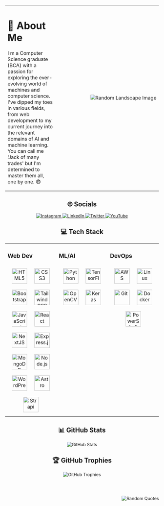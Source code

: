<table>
  <tr>
    <td width="33%">
      <h1>👋 About Me</h1>
      <p>
          I m a Computer Science graduate (BCA) with a passion for exploring the ever-evolving world of machines and computer science. I've dipped my toes in various fields, from web development to my current journey into the relevant domains of AI and machine learning. You can call me 'Jack of many trades' but I'm determined to master them all, one by one. 😎
      </p>
    </td>
    <td align="right">
      <img src="https://source.unsplash.com/700x400/?galaxies,sci-fi,futuristicHitech,technology" alt="Random Landscape Image">
    </td>
  </tr>
</table>

<h2 align="center">🌐 Socials</h2>
<p align="center">
  <a href="https://instagram.com/samyuiii">
    <img src="https://img.shields.io/badge/Instagram-%23E4405F.svg?logo=Instagram&logoColor=white" alt="Instagram">
  </a>
  <a href="https://linkedin.com/in/samyakdev">
    <img src="https://img.shields.io/badge/LinkedIn-%230077B5.svg?logo=linkedin&logoColor=white" alt="LinkedIn">
  </a>
  <a href="https://twitter.com/OGsamyak">
    <img src="https://img.shields.io/badge/Twitter-%231DA1F2.svg?logo=Twitter&logoColor=white" alt="Twitter">
  </a>
  <a href="https://youtube.com/@OGsamyak">
    <img src="https://img.shields.io/badge/YouTube-%23FF0000.svg?logo=YouTube&logoColor=white" alt="YouTube">
  </a>
</p>
<h2 align="center">💻 Tech Stack</h2>
<table><tr><td valign="top" width="33%">



### Web Dev  
<div align="center">  
<a href="https://en.wikipedia.org/wiki/HTML5" target="_blank"><img style="margin: 10px" src="https://profilinator.rishav.dev/skills-assets/html5-original-wordmark.svg" alt="HTML5" height="50" /></a>  
<a href="https://www.w3schools.com/css/" target="_blank"><img style="margin: 10px" src="https://profilinator.rishav.dev/skills-assets/css3-original-wordmark.svg" alt="CSS3" height="50" /></a>  
<a href="https://getbootstrap.com/docs/3.4/javascript/" target="_blank"><img style="margin: 10px" src="https://profilinator.rishav.dev/skills-assets/bootstrap-plain.svg" alt="Bootstrap" height="50" /></a>  
<a href="https://www.tailwindcss.com/" target="_blank"><img style="margin: 10px" src="https://profilinator.rishav.dev/skills-assets/tailwindcss.svg" alt="Tailwind CSS" height="50" /></a>  
<a href="https://www.javascript.com/" target="_blank"><img style="margin: 10px" src="https://profilinator.rishav.dev/skills-assets/javascript-original.svg" alt="JavaScript" height="50" /></a>  
<a href="https://reactjs.org/" target="_blank"><img style="margin: 10px" src="https://profilinator.rishav.dev/skills-assets/react-original-wordmark.svg" alt="React" height="50" /></a>  
<a href="https://nextjs.org/" target="_blank"><img style="margin: 10px" src="https://profilinator.rishav.dev/skills-assets/nextjs.png" alt="NextJS" height="50" /></a>  
<a href="https://expressjs.com/" target="_blank"><img style="margin: 10px" src="https://profilinator.rishav.dev/skills-assets/express-original-wordmark.svg" alt="Express.js" height="50" /></a>  
<a href="https://www.mongodb.com/" target="_blank"><img style="margin: 10px" src="https://profilinator.rishav.dev/skills-assets/mongodb-original-wordmark.svg" alt="MongoDB" height="50" /></a>  
<a href="https://nodejs.org/" target="_blank"><img style="margin: 10px" src="https://profilinator.rishav.dev/skills-assets/nodejs-original-wordmark.svg" alt="Node.js" height="50" /></a>  
<a href="https://wordpress.com/" target="_blank"><img style="margin: 10px" src="https://profilinator.rishav.dev/skills-assets/wordpress.png" alt="WordPress" height="50" /></a>  
<a href="https://www.astro.build/" target="_blank"><img style="margin: 10px" src="https://profilinator.rishav.dev/skills-assets/astro.svg" alt="Astro" height="50" /></a>  
<a href="https://www.strapi.io/" target="_blank"><img style="margin: 10px" src="https://profilinator.rishav.dev/skills-assets/strapi.svg" alt="Strapi" height="50" /></a>  
</div>

</td><td valign="top" width="33%">



### ML/AI  
<div align="center">  
<a href="https://www.python.org/" target="_blank"><img style="margin: 10px" src="https://profilinator.rishav.dev/skills-assets/python-original.svg" alt="Python" height="50" /></a>  
<a href="https://www.tensorflow.org/" target="_blank"><img style="margin: 10px" src="https://profilinator.rishav.dev/skills-assets/tensorflow-icon.svg" alt="TensorFlow" height="50" /></a>  
<a href="https://opencv.org/" target="_blank"><img style="margin: 10px" src="https://profilinator.rishav.dev/skills-assets/opencv-icon.svg" alt="OpenCV" height="50" /></a>  
<a href="https://keras.io/" target="_blank"><img style="margin: 10px" src="https://profilinator.rishav.dev/skills-assets/keras.png" alt="Keras" height="50" /></a>  
</div>

</td><td valign="top" width="33%">



### DevOps  
<div align="center">  
<a href="https://aws.amazon.com/" target="_blank"><img style="margin: 10px" src="https://profilinator.rishav.dev/skills-assets/amazonwebservices-original-wordmark.svg" alt="AWS" height="50" /></a>  
<a href="https://www.linux.org/" target="_blank"><img style="margin: 10px" src="https://profilinator.rishav.dev/skills-assets/linux-original.svg" alt="Linux" height="50" /></a>  
<a href="https://github.com/" target="_blank"><img style="margin: 10px" src="https://profilinator.rishav.dev/skills-assets/git-scm-icon.svg" alt="Git" height="50" /></a>  
<a href="https://www.docker.com/" target="_blank"><img style="margin: 10px" src="https://profilinator.rishav.dev/skills-assets/docker-original-wordmark.svg" alt="Docker" height="50" /></a>  
<a href="https://docs.microsoft.com/en-us/powershell/" target="_blank"><img style="margin: 10px" src="https://profilinator.rishav.dev/skills-assets/powershell.png" alt="PowerShell" height="50" /></a>  
</div>

</td></tr></table>  
</p>

<h2 align="center">📊 GitHub Stats</h2>
<p align="center">
  <img src="https://github-readme-stats.vercel.app/api?username=theSamyak&theme=radical&hide_border=false&include_all_commits=false&count_private=true" alt="GitHub Stats">
</p>
<h2 align="center">🏆 GitHub Trophies</h2>
<p align="center">
  <img src="https://github-profile-trophy.vercel.app/?username=theSamyak&theme=radical&no-frame=false&no-bg=true&margin-w=4" alt="GitHub Trophies">
</p>
<h2 align="center"></h2>
<br>
<p align="right">
  <img src="https://quotes-github-readme.vercel.app/api?type=horizontal&theme=radical" alt="Random Quotes">
</p>
